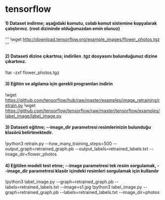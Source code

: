 # tensorflow

#### 1) Dataset indirme; aşağıdaki komutu, colab komut sistemine kopyalarak çalıştırınız. (root dizininde olduğunuzdan emin olunuz)
''' !wget http://download.tensorflow.org/example_images/flower_photos.tgz '''

#### 2) Dataseti dizine çıkartma; indirilen .tgz dosyasını bulunduğunuz dizine çıkartınız.
!tar -zxf flower_photos.tgz

#### 3) Eğitim ve algılama için gerekli programları indirin
!wget https://github.com/tensorflow/hub/raw/master/examples/image_retraining/retrain.py
!wget https://github.com/tensorflow/tensorflow/raw/master/tensorflow/examples/label_image/label_image.py
	
#### 3) Dataseti eğitme; --image_dir parametresi resimlerinizin bulunduğu klasörü belirtmektedir.
!python3 retrain.py --how_many_training_steps=500 --output_graph=retrained_graph.pb --output_labels=retrained_labels.txt --image_dir=flower_photos

#### 4) Eğitilen modeli test etme; --image parametresi tek resim sorgulamak, --image_dir parametresi klasör içindeki resimleri sorgulamak için kullanılır
!python3 label_image.py --graph=retrained_graph.pb --labels=retrained_labels.txt --image=s1.jpg
!python3 label_image.py --graph=retrained_graph.pb --labels=retrained_labels.txt --image_dir=photos
